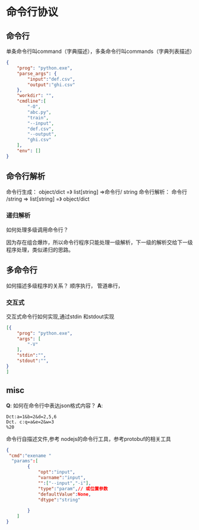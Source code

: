 # 命令行协议

## 命令行
单条命令行叫command（字典描述），多条命令行叫commands（字典列表描述）
``` json
{
    "prog": "python.exe",
    "parse_args": {
        "input":"def.csv",
        "output":"ghi.csv"
    },
    "workdir": "",
    "cmdline":[
        "-O",
        "abc.py",
        "train",
        "--input",
        "def.csv",
        "--output",
        "ghi.csv"
    ],
    "env": []
}
```

## 命令行解析
命令行生成： object/dict =》 list[string] =>命令行/ string
命令行解析： 命令行 /string => list[string] =》 object/dict


### 递归解析
如何处理多级调用命令行？

因为存在组合爆炸，所以命令行程序只能处理一级解析，下一级的解析交给下一级程序处理，类似递归的思路。

## 多命令行
如何描述多级程序的关系？
顺序执行，
管道串行，
### 交互式
交互式命令行如何实现,通过stdin 和stdout实现

``` json
[{
    "prog": "python.exe",
    "args": [
        "-V"
    ],
    "stdin":"",
    "stdout":"",
}
]
```

## misc
**Q**: 如何在命令行中表达json格式内容？
**A**: 
```
Dct:a=1&b=2&d=2,5,6
Dct. c:q=a&e=2&w=3
%20
```


命令行自描述文件,参考 nodejs的命令行工具，参考protobuf的相关工具
``` json
{
 "cmd":"exename "
  "params":[
		{
			"opt":"input",
			"varname":"input",
			"":["--input","-i"],
			"type":"param",// 或位置参数 
			"defaultValue":None,
			"dtype":"string"
			
		}
	]  
}
 ```
